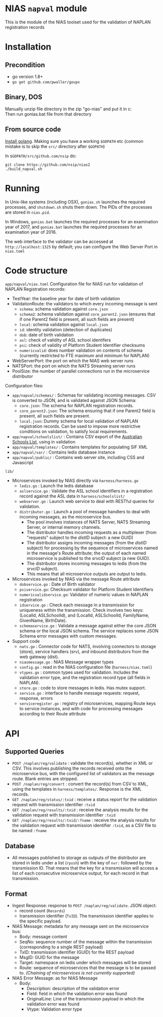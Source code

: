 # NIAS `napval` module

This is the module of the NIAS toolset used for the validation of NAPLAN registration records

# Installation

## Precondition

* go version 1.8+
* ```go get github.com/pwaller/goupx```


## Binary, DOS
Manually unzip file directory in the zip "go-nias" and put it in c:\
Then run gonias.bat file from that directory

## From source code

[Install golang](https://golang.org/doc/install). Making sure you have a working
`$GOPATH` etc (common mistake is to skip the `src/` directory after `$GOPATH`)

In `$GOPATH/src/github.com/nsip` do:

    git clone https://github.com/nsip/nias2
    ./build_napval.sh

# Running

In Unix-like systems (including OSX), `gonias.sh` launches the required processes, and `shutdown.sh` shuts them down. The PIDs of
the processes are stored in `nias.pid`.

In Windows, `gonias.bat` launches the required processes for an examination year of 2017, and `gonias.bat` launches the required processes for an examination year of 2016.

The web interface to the validator can be accessed at `http://localhost:1325` by default; you can configure the Web Server Port in `nias.toml`


# Code structure
    
`app/napval/nias.toml` 
Configuration file for NIAS run for validation of NAPLAN Registration records:
  * TestYear: the baseline year for date of birth validation 
  * ValidationRoute: the validators to which every incoming message is sent
      * `schema`: schema validation against `core.json`  
      * `schema2`: schema validation against `core_parent2.json` (ensures that if one Parent2 field is present, all such fields are present)
      * `local`: schema validation against `local.json` 
      * `id`: identity validation (detection of duplicates)
      * `dob`: date of birth validation
      * `asl`: check of validity of ASL school identifers
      * `psi`: check of validity of Platform Student Identifier checksums
      * `numericvalid`: does number validation on contents of schema (currently restricted to FTE maximum and minimum for NAPLAN)
  * WebServerPort: the port on which the NIAS web server runs
  * NATSPort: the port on which the NATS Streaming server runs
  * PoolSize: the number of parallel connections run in the microservice distributor

Configuration files:
  * `app/napval/schemas/` : Schemas for validating incoming messages. CSV is converted to JSON, and is validated against JSON Schema:
    * `core.json`: The schema for NAPLAN registration records.
    * `core_parent2.json`: The schema ensuring that if one Parent2 field is present, all such fields are present.
    * `local.json`: Dummy schema for local validation of NAPLAN registration records. Can be used to impose more restrictive conditions on validation, to satisfy local requirements.
  * `app/napval/schoolslist/` : Contains CSV export of the [Australian Schools List](http://asl.acara.edu.au), using in validation
  * `app/napval/templates/` : Contains templates for populating SIF XML
  * `app/napval/var/` : Contains ledis database instance
  * `app/napval/public/` : Contains web server site, including CSS and Javascript
  
`lib/`
* Microservices invoked by NIAS directly via `harness/harness.go`
  * `ledis.go` : Launch the ledis database
  * `aslservice.go` : Validate the ASL school identifiers in a registration record against the ASL data in `harness/schoolslist/`
  * `webserver.go` : Launch web service to deal with RESTful queries for validation. 
  * `distributor.go` : Launch a pool of message handlers to deal with incoming messages, as the microservice bus. 
    * The pool involves instances of NATS Server, NATS Streaming Server, or internal memory channels. 
    * The distributor handles incoming requests as a multiplexer (from "requests" subject to the _distID_ subject: a new GUID)
    * The distributor assigns incoming messages (from the _distID_ subject) for processing by the sequence of microservices named in the message's Route attribute; the output of each named microservice is published to the _srvcID_ subject (a new GUID).
    * The distributor stores incoming messages to ledis (from the _srvcID_ subject).
    * This means that all microservice outputs are output to ledis.
* Microservices invoked by NIAS via the message Route attribute 
  * `dobservice.go` : Date of Birth validator
  * `psiservice.go`: Checksum validator for Platform Student Identifiers
  * `numericvalidservice.go`: Validator of numeric values in NAPLAN registration
  * `idservice.go` : Check each message in a transmission for uniqueness within the transmission. Check involves two keys: (LocalId, ASLSchoolId), and (LocalId, ASLSchoolId, FamilyName, GivenName, BirthDate).
  * `schemaservice.go` : Validate a message against either the core JSON schema or the local JSON schema. The service replaces some JSON Schema error messages with custom messages.
* Support code
  * `nats.go` : Connector code for NATS, involving connectors to storage (store), service handlers (srv), and inbound distributors from the web gateway (dist).
  * `niasmessage.go` : NIAS Message wrapper types
  * `config.go` : read in the NIAS configuration file (`harness/nias.toml`)
  * `vtypes.go` : common types used for validation. Includes the validation error type, and the registration record type (all fields in NAPLAN).
  * `store.go` : code to store messages in ledis. Has mutex support. 
  * `service.go` : interface to handle message requests: request, response, errors
  * `serviceregister.go` : registry of microservices, mapping Route keys to service instances, and with code for processing messages according to their Route attribute


# API

## Supported Queries
* `POST /naplan/reg/validate` : validate the record(s), whether in XML or CSV. This involves publishing the records received onto the microservice bus, with the configured list of validators as the message route. Blank entries are stripped.
* `POST /naplan/reg/convert` : convert the record(s) from CSV to XML, using the templates in  `harness/templates/`. Response is the XML records.
* `GET /naplan/reg/status/:txid` : receive a status report for the validation request with transmission identifier `:txid`
* `GET /naplan/reg/results/:txid` : receive the analysis results for the validation request with transmission identifier `:txid`
* `GET /naplan/reg/results/:txid/:fname` : receive the analysis results for the validation request with transmission identifier `:txid`, as a CSV file to be named `:fname`

## Database
* All messages published to storage as outputs of the distributor are stored in ledis under a list (`rpush`) with the key of `nvr:` followed by the transmission ID. That means that the key for a transmission will access a list of each consecutive microservice output, for each record in that transmission.

## Format
* Ingest Response: response to `POST /naplan/reg/validate`. JSON object:
  * record count (`Records`)
  * transmission identifier (`TxID`). The transmission identifier applies to the specific payload.
* NIAS Message: metadata for any message sent on the microservice bus:
  * Body: message content
  * SeqNo: sequence number of the message within the transmission (corresponding to a single REST payload)
  * TxID: transmission identifier (GUID) for the REST payload
  * MsgID: GUID for the message
  * Target: namespace on ledis under which messages will be stored
  * Route: sequence of microservices that the message is to be passed to. _(Chaining of microservices is not currently supported)_
* NIAS Error Message: as for NIAS Message
  * Body: 
    * Description: description of the validation error
    * Field: field in which the validation error was found
    * OriginalLine: Line of the transmission payload in which the validation error was found
    * Vtype: Validation error type
